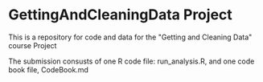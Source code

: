 GettingAndCleaningData Project
==============================

This is a repository for code and data for the "Getting and Cleaning Data" course Project

The submission consusts of one R code file: run_analysis.R, and one code book file, CodeBook.md
